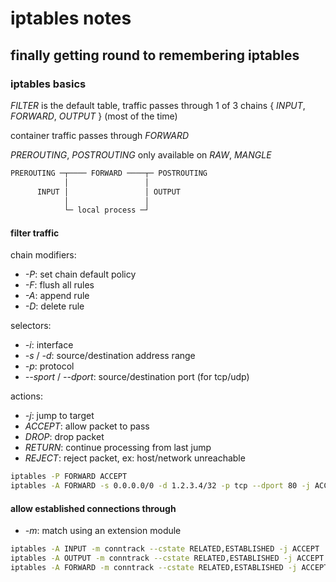 # iptables notes

## finally getting round to remembering iptables


### iptables basics

_FILTER_ is the default table,
traffic passes through 1 of 3 chains { _INPUT_, _FORWARD_, _OUTPUT_ }
(most of the time)

container traffic passes through _FORWARD_

_PREROUTING_, _POSTROUTING_ only available on _RAW_, _MANGLE_

```txt
PREROUTING ─┬──── FORWARD ────┬─ POSTROUTING
            │                 │
      INPUT │                 │ OUTPUT
            │                 │
            └─ local process ─┘
```

#### filter traffic

chain modifiers:

- _-P_: set chain default policy
- _-F_: flush all rules
- _-A_: append rule
- _-D_: delete rule

selectors:

- _-i_: interface
- _-s_ / _-d_: source/destination address range
- _-p_: protocol
- _--sport_ / _--dport_: source/destination port (for tcp/udp)

actions:

- _-j_: jump to target
- _ACCEPT_: allow packet to pass
- _DROP_: drop packet
- _RETURN_: continue processing from last jump
- _REJECT_: reject packet, ex: host/network unreachable

```sh
iptables -P FORWARD ACCEPT
iptables -A FORWARD -s 0.0.0.0/0 -d 1.2.3.4/32 -p tcp --dport 80 -j ACCEPT
```

#### allow established connections through

- _-m_: match using an extension module

```sh
iptables -A INPUT -m conntrack --cstate RELATED,ESTABLISHED -j ACCEPT
iptables -A OUTPUT -m conntrack --cstate RELATED,ESTABLISHED -j ACCEPT
iptables -A FORWARD -m conntrack --cstate RELATED,ESTABLISHED -j ACCEPT
```
